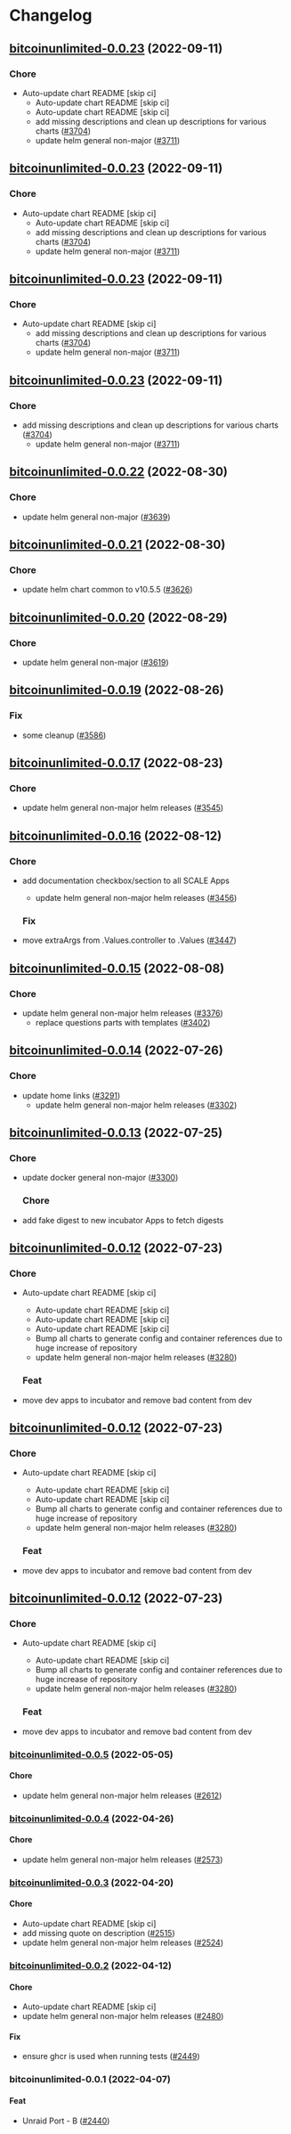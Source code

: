 # Changelog



## [bitcoinunlimited-0.0.23](https://github.com/truecharts/charts/compare/bitcoinunlimited-0.0.22...bitcoinunlimited-0.0.23) (2022-09-11)

### Chore

- Auto-update chart README [skip ci]
  - Auto-update chart README [skip ci]
  - Auto-update chart README [skip ci]
  - add missing descriptions and clean up descriptions for various charts ([#3704](https://github.com/truecharts/charts/issues/3704))
  - update helm general non-major ([#3711](https://github.com/truecharts/charts/issues/3711))




## [bitcoinunlimited-0.0.23](https://github.com/truecharts/charts/compare/bitcoinunlimited-0.0.22...bitcoinunlimited-0.0.23) (2022-09-11)

### Chore

- Auto-update chart README [skip ci]
  - Auto-update chart README [skip ci]
  - add missing descriptions and clean up descriptions for various charts ([#3704](https://github.com/truecharts/charts/issues/3704))
  - update helm general non-major ([#3711](https://github.com/truecharts/charts/issues/3711))




## [bitcoinunlimited-0.0.23](https://github.com/truecharts/charts/compare/bitcoinunlimited-0.0.22...bitcoinunlimited-0.0.23) (2022-09-11)

### Chore

- Auto-update chart README [skip ci]
  - add missing descriptions and clean up descriptions for various charts ([#3704](https://github.com/truecharts/charts/issues/3704))
  - update helm general non-major ([#3711](https://github.com/truecharts/charts/issues/3711))




## [bitcoinunlimited-0.0.23](https://github.com/truecharts/charts/compare/bitcoinunlimited-0.0.22...bitcoinunlimited-0.0.23) (2022-09-11)

### Chore

- add missing descriptions and clean up descriptions for various charts ([#3704](https://github.com/truecharts/charts/issues/3704))
  - update helm general non-major ([#3711](https://github.com/truecharts/charts/issues/3711))




## [bitcoinunlimited-0.0.22](https://github.com/truecharts/charts/compare/bitcoinunlimited-0.0.21...bitcoinunlimited-0.0.22) (2022-08-30)

### Chore

- update helm general non-major ([#3639](https://github.com/truecharts/charts/issues/3639))




## [bitcoinunlimited-0.0.21](https://github.com/truecharts/charts/compare/bitcoinunlimited-0.0.20...bitcoinunlimited-0.0.21) (2022-08-30)

### Chore

- update helm chart common to v10.5.5 ([#3626](https://github.com/truecharts/charts/issues/3626))




## [bitcoinunlimited-0.0.20](https://github.com/truecharts/charts/compare/bitcoinunlimited-0.0.19...bitcoinunlimited-0.0.20) (2022-08-29)

### Chore

- update helm general non-major ([#3619](https://github.com/truecharts/charts/issues/3619))




## [bitcoinunlimited-0.0.19](https://github.com/truecharts/charts/compare/bitcoinunlimited-0.0.17...bitcoinunlimited-0.0.19) (2022-08-26)

### Fix

- some cleanup ([#3586](https://github.com/truecharts/charts/issues/3586))




## [bitcoinunlimited-0.0.17](https://github.com/truecharts/charts/compare/bitcoinunlimited-0.0.16...bitcoinunlimited-0.0.17) (2022-08-23)

### Chore

- update helm general non-major helm releases ([#3545](https://github.com/truecharts/charts/issues/3545))




## [bitcoinunlimited-0.0.16](https://github.com/truecharts/charts/compare/bitcoinunlimited-0.0.15...bitcoinunlimited-0.0.16) (2022-08-12)

### Chore

- add documentation checkbox/section to all SCALE Apps
  - update helm general non-major helm releases ([#3456](https://github.com/truecharts/charts/issues/3456))

  ### Fix

- move extraArgs from .Values.controller to .Values ([#3447](https://github.com/truecharts/charts/issues/3447))




## [bitcoinunlimited-0.0.15](https://github.com/truecharts/charts/compare/bitcoinunlimited-0.0.14...bitcoinunlimited-0.0.15) (2022-08-08)

### Chore

- update helm general non-major helm releases ([#3376](https://github.com/truecharts/charts/issues/3376))
  - replace questions parts with templates ([#3402](https://github.com/truecharts/charts/issues/3402))




## [bitcoinunlimited-0.0.14](https://github.com/truecharts/apps/compare/bitcoinunlimited-0.0.13...bitcoinunlimited-0.0.14) (2022-07-26)

### Chore

- update home links ([#3291](https://github.com/truecharts/apps/issues/3291))
  - update helm general non-major helm releases ([#3302](https://github.com/truecharts/apps/issues/3302))




## [bitcoinunlimited-0.0.13](https://github.com/truecharts/apps/compare/bitcoinunlimited-0.0.12...bitcoinunlimited-0.0.13) (2022-07-25)

### Chore

- update docker general non-major ([#3300](https://github.com/truecharts/apps/issues/3300))

  ### Chore

- add fake digest to new incubator Apps to fetch digests




## [bitcoinunlimited-0.0.12](https://github.com/truecharts/apps/compare/bitcoinunlimited-0.0.11...bitcoinunlimited-0.0.12) (2022-07-23)

### Chore

- Auto-update chart README [skip ci]
  - Auto-update chart README [skip ci]
  - Auto-update chart README [skip ci]
  - Auto-update chart README [skip ci]
  - Bump all charts to generate config and container references due to huge increase of repository
  - update helm general non-major helm releases ([#3280](https://github.com/truecharts/apps/issues/3280))

  ### Feat

- move dev apps to incubator and remove bad content from dev




## [bitcoinunlimited-0.0.12](https://github.com/truecharts/apps/compare/bitcoinunlimited-0.0.11...bitcoinunlimited-0.0.12) (2022-07-23)

### Chore

- Auto-update chart README [skip ci]
  - Auto-update chart README [skip ci]
  - Auto-update chart README [skip ci]
  - Bump all charts to generate config and container references due to huge increase of repository
  - update helm general non-major helm releases ([#3280](https://github.com/truecharts/apps/issues/3280))

  ### Feat

- move dev apps to incubator and remove bad content from dev




## [bitcoinunlimited-0.0.12](https://github.com/truecharts/apps/compare/bitcoinunlimited-0.0.11...bitcoinunlimited-0.0.12) (2022-07-23)

### Chore

- Auto-update chart README [skip ci]
  - Auto-update chart README [skip ci]
  - Bump all charts to generate config and container references due to huge increase of repository
  - update helm general non-major helm releases ([#3280](https://github.com/truecharts/apps/issues/3280))

  ### Feat

- move dev apps to incubator and remove bad content from dev







<a name="bitcoinunlimited-0.0.5"></a>
### [bitcoinunlimited-0.0.5](https://github.com/truecharts/apps/compare/bitcoinunlimited-0.0.4...bitcoinunlimited-0.0.5) (2022-05-05)

#### Chore

* update helm general non-major helm releases ([#2612](https://github.com/truecharts/apps/issues/2612))



<a name="bitcoinunlimited-0.0.4"></a>
### [bitcoinunlimited-0.0.4](https://github.com/truecharts/apps/compare/bitcoinunlimited-0.0.3...bitcoinunlimited-0.0.4) (2022-04-26)

#### Chore

* update helm general non-major helm releases ([#2573](https://github.com/truecharts/apps/issues/2573))



<a name="bitcoinunlimited-0.0.3"></a>
### [bitcoinunlimited-0.0.3](https://github.com/truecharts/apps/compare/bitcoinunlimited-0.0.2...bitcoinunlimited-0.0.3) (2022-04-20)

#### Chore

* Auto-update chart README [skip ci]
* add missing quote on description ([#2515](https://github.com/truecharts/apps/issues/2515))
* update helm general non-major helm releases ([#2524](https://github.com/truecharts/apps/issues/2524))



<a name="bitcoinunlimited-0.0.2"></a>
### [bitcoinunlimited-0.0.2](https://github.com/truecharts/apps/compare/bitcoinunlimited-0.0.1...bitcoinunlimited-0.0.2) (2022-04-12)

#### Chore

* Auto-update chart README [skip ci]
* update helm general non-major helm releases ([#2480](https://github.com/truecharts/apps/issues/2480))

#### Fix

* ensure ghcr is used when running tests ([#2449](https://github.com/truecharts/apps/issues/2449))



<a name="bitcoinunlimited-0.0.1"></a>
### bitcoinunlimited-0.0.1 (2022-04-07)

#### Feat

* Unraid Port - B ([#2440](https://github.com/truecharts/apps/issues/2440))
